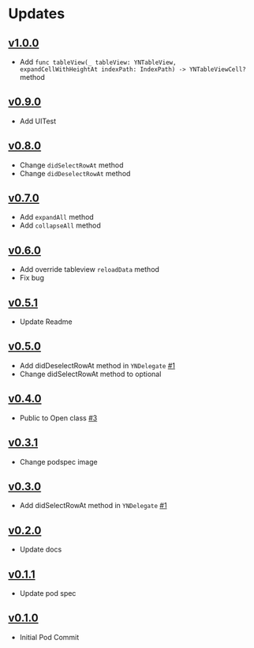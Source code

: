 # Updates
## [v1.0.0](https://github.com/younatics/YNExpandableCell/releases/tag/1.0.0)
* Add `func tableView(_ tableView: YNTableView, expandCellWithHeightAt indexPath: IndexPath) -> YNTableViewCell?` method

## [v0.9.0](https://github.com/younatics/YNExpandableCell/releases/tag/0.9.0)
* Add UITest

## [v0.8.0](https://github.com/younatics/YNExpandableCell/releases/tag/0.8.0)
* Change `didSelectRowAt` method
* Change `didDeselectRowAt` method

## [v0.7.0](https://github.com/younatics/YNExpandableCell/releases/tag/0.7.0)
* Add `expandAll` method
* Add `collapseAll` method

## [v0.6.0](https://github.com/younatics/YNExpandableCell/releases/tag/0.6.0)
* Add override tableview `reloadData` method
* Fix bug

## [v0.5.1](https://github.com/younatics/YNExpandableCell/releases/tag/0.5.1)
* Update Readme

## [v0.5.0](https://github.com/younatics/YNExpandableCell/releases/tag/0.5.0)
* Add didDeselectRowAt method in `YNDelegate` [#1](https://github.com/younatics/YNExpandableCell/issues/1)
* Change didSelectRowAt method to optional

## [v0.4.0](https://github.com/younatics/YNExpandableCell/releases/tag/0.4.0)
* Public to Open class [#3](https://github.com/younatics/YNExpandableCell/issues/3)

## [v0.3.1](https://github.com/younatics/YNExpandableCell/releases/tag/0.3.1)
* Change podspec image

## [v0.3.0](https://github.com/younatics/YNExpandableCell/releases/tag/0.3.0)
* Add didSelectRowAt method in `YNDelegate` [#1](https://github.com/younatics/YNExpandableCell/issues/1)

## [v0.2.0](https://github.com/younatics/YNExpandableCell/releases/tag/0.2.0)
* Update docs

## [v0.1.1](https://github.com/younatics/YNExpandableCell/releases/tag/0.1.1)
* Update pod spec

## [v0.1.0](https://github.com/younatics/YNExpandableCell/releases/tag/0.1.0)
* Initial Pod Commit

